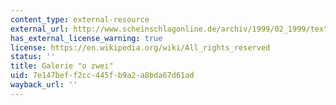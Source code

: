 ```yaml
---
content_type: external-resource
external_url: http://www.scheinschlagonline.de/archiv/1999/02_1999/texte/kultur10.html
has_external_license_warning: true
license: https://en.wikipedia.org/wiki/All_rights_reserved
status: ''
title: Galerie "o zwei"
uid: 7e147bef-f2cc-445f-b9a2-a8bda67d61ad
wayback_url: ''
---
```

